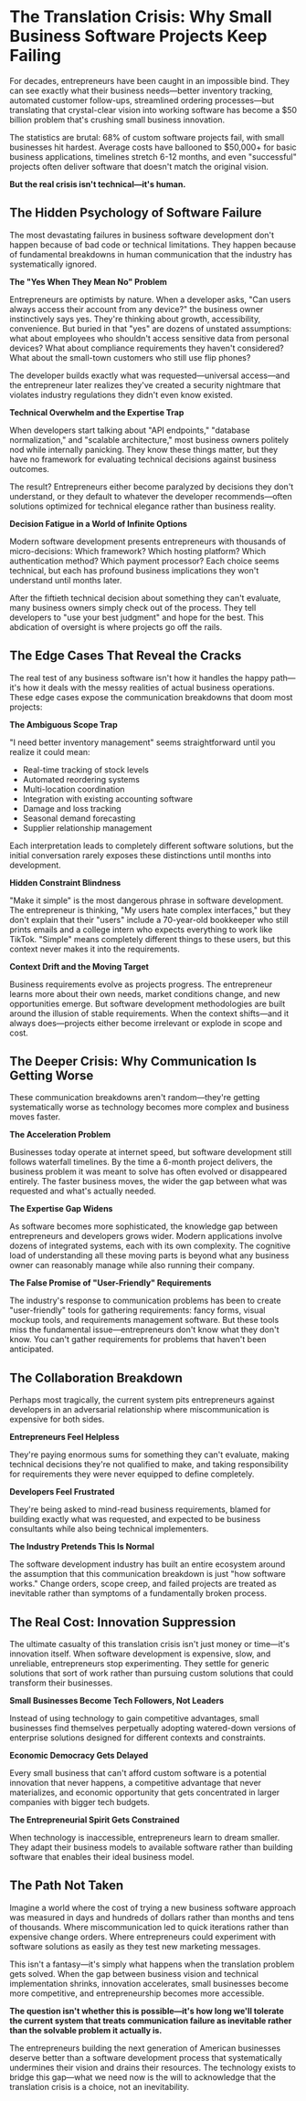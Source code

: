 # The Translation Crisis: Why Small Business Software Projects Keep Failing

For decades, entrepreneurs have been caught in an impossible bind. They can see exactly what their business needs—better inventory tracking, automated customer follow-ups, streamlined ordering processes—but translating that crystal-clear vision into working software has become a $50 billion problem that's crushing small business innovation.

The statistics are brutal: 68% of custom software projects fail, with small businesses hit hardest. Average costs have ballooned to $50,000+ for basic business applications, timelines stretch 6-12 months, and even "successful" projects often deliver software that doesn't match the original vision.

**But the real crisis isn't technical—it's human.**

## The Hidden Psychology of Software Failure

The most devastating failures in business software development don't happen because of bad code or technical limitations. They happen because of fundamental breakdowns in human communication that the industry has systematically ignored.

**The "Yes When They Mean No" Problem**

Entrepreneurs are optimists by nature. When a developer asks, "Can users always access their account from any device?" the business owner instinctively says yes. They're thinking about growth, accessibility, convenience. But buried in that "yes" are dozens of unstated assumptions: what about employees who shouldn't access sensitive data from personal devices? What about compliance requirements they haven't considered? What about the small-town customers who still use flip phones?

The developer builds exactly what was requested—universal access—and the entrepreneur later realizes they've created a security nightmare that violates industry regulations they didn't even know existed.

**Technical Overwhelm and the Expertise Trap**

When developers start talking about "API endpoints," "database normalization," and "scalable architecture," most business owners politely nod while internally panicking. They know these things matter, but they have no framework for evaluating technical decisions against business outcomes.

The result? Entrepreneurs either become paralyzed by decisions they don't understand, or they default to whatever the developer recommends—often solutions optimized for technical elegance rather than business reality.

**Decision Fatigue in a World of Infinite Options**

Modern software development presents entrepreneurs with thousands of micro-decisions: Which framework? Which hosting platform? Which authentication method? Which payment processor? Each choice seems technical, but each has profound business implications they won't understand until months later.

After the fiftieth technical decision about something they can't evaluate, many business owners simply check out of the process. They tell developers to "use your best judgment" and hope for the best. This abdication of oversight is where projects go off the rails.

## The Edge Cases That Reveal the Cracks

The real test of any business software isn't how it handles the happy path—it's how it deals with the messy realities of actual business operations. These edge cases expose the communication breakdowns that doom most projects:

**The Ambiguous Scope Trap**

"I need better inventory management" seems straightforward until you realize it could mean:
- Real-time tracking of stock levels
- Automated reordering systems
- Multi-location coordination
- Integration with existing accounting software
- Damage and loss tracking
- Seasonal demand forecasting
- Supplier relationship management

Each interpretation leads to completely different software solutions, but the initial conversation rarely exposes these distinctions until months into development.

**Hidden Constraint Blindness**

"Make it simple" is the most dangerous phrase in software development. The entrepreneur is thinking, "My users hate complex interfaces," but they don't explain that their "users" include a 70-year-old bookkeeper who still prints emails and a college intern who expects everything to work like TikTok. "Simple" means completely different things to these users, but this context never makes it into the requirements.

**Context Drift and the Moving Target**

Business requirements evolve as projects progress. The entrepreneur learns more about their own needs, market conditions change, and new opportunities emerge. But software development methodologies are built around the illusion of stable requirements. When the context shifts—and it always does—projects either become irrelevant or explode in scope and cost.

## The Deeper Crisis: Why Communication Is Getting Worse

These communication breakdowns aren't random—they're getting systematically worse as technology becomes more complex and business moves faster.

**The Acceleration Problem**

Businesses today operate at internet speed, but software development still follows waterfall timelines. By the time a 6-month project delivers, the business problem it was meant to solve has often evolved or disappeared entirely. The faster business moves, the wider the gap between what was requested and what's actually needed.

**The Expertise Gap Widens**

As software becomes more sophisticated, the knowledge gap between entrepreneurs and developers grows wider. Modern applications involve dozens of integrated systems, each with its own complexity. The cognitive load of understanding all these moving parts is beyond what any business owner can reasonably manage while also running their company.

**The False Promise of "User-Friendly" Requirements**

The industry's response to communication problems has been to create "user-friendly" tools for gathering requirements: fancy forms, visual mockup tools, and requirements management software. But these tools miss the fundamental issue—entrepreneurs don't know what they don't know. You can't gather requirements for problems that haven't been anticipated.

## The Collaboration Breakdown

Perhaps most tragically, the current system pits entrepreneurs against developers in an adversarial relationship where miscommunication is expensive for both sides.

**Entrepreneurs Feel Helpless**

They're paying enormous sums for something they can't evaluate, making technical decisions they're not qualified to make, and taking responsibility for requirements they were never equipped to define completely.

**Developers Feel Frustrated**

They're being asked to mind-read business requirements, blamed for building exactly what was requested, and expected to be business consultants while also being technical implementers.

**The Industry Pretends This Is Normal**

The software development industry has built an entire ecosystem around the assumption that this communication breakdown is just "how software works." Change orders, scope creep, and failed projects are treated as inevitable rather than symptoms of a fundamentally broken process.

## The Real Cost: Innovation Suppression

The ultimate casualty of this translation crisis isn't just money or time—it's innovation itself. When software development is expensive, slow, and unreliable, entrepreneurs stop experimenting. They settle for generic solutions that sort of work rather than pursuing custom solutions that could transform their businesses.

**Small Businesses Become Tech Followers, Not Leaders**

Instead of using technology to gain competitive advantages, small businesses find themselves perpetually adopting watered-down versions of enterprise solutions designed for different contexts and constraints.

**Economic Democracy Gets Delayed**

Every small business that can't afford custom software is a potential innovation that never happens, a competitive advantage that never materializes, and economic opportunity that gets concentrated in larger companies with bigger tech budgets.

**The Entrepreneurial Spirit Gets Constrained**

When technology is inaccessible, entrepreneurs learn to dream smaller. They adapt their business models to available software rather than building software that enables their ideal business model.

## The Path Not Taken

Imagine a world where the cost of trying a new business software approach was measured in days and hundreds of dollars rather than months and tens of thousands. Where miscommunication led to quick iterations rather than expensive change orders. Where entrepreneurs could experiment with software solutions as easily as they test new marketing messages.

This isn't a fantasy—it's simply what happens when the translation problem gets solved. When the gap between business vision and technical implementation shrinks, innovation accelerates, small businesses become more competitive, and entrepreneurship becomes more accessible.

**The question isn't whether this is possible—it's how long we'll tolerate the current system that treats communication failure as inevitable rather than the solvable problem it actually is.**

The entrepreneurs building the next generation of American businesses deserve better than a software development process that systematically undermines their vision and drains their resources. The technology exists to bridge this gap—what we need now is the will to acknowledge that the translation crisis is a choice, not an inevitability.